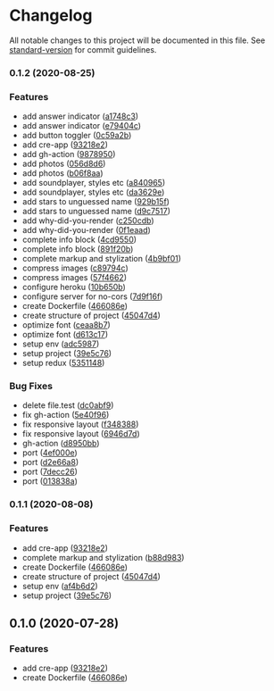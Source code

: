 # Changelog

All notable changes to this project will be documented in this file. See [standard-version](https://github.com/conventional-changelog/standard-version) for commit guidelines.

### 0.1.2 (2020-08-25)


### Features

* add answer indicator ([a1748c3](https://github.com/tensegrity666/songbird/commit/a1748c31ed9cccd81677ad9cd2f28ccf90f1dd15))
* add answer indicator ([e79404c](https://github.com/tensegrity666/songbird/commit/e79404c43464ad656e2f9d03588ef2796c8fb344))
* add button toggler ([0c59a2b](https://github.com/tensegrity666/songbird/commit/0c59a2be9500d9c2f159d8643c0b4cd4afca9544))
* add cre-app ([93218e2](https://github.com/tensegrity666/songbird/commit/93218e2cec8a9c0c23d75dd587b3fcef6e34514b))
* add gh-action ([9878950](https://github.com/tensegrity666/songbird/commit/9878950ba53f63a217993765c62f14f1fcb704ea))
* add photos ([056d8d6](https://github.com/tensegrity666/songbird/commit/056d8d6468f9c1c36238b81e448f46aac488a856))
* add photos ([b06f8aa](https://github.com/tensegrity666/songbird/commit/b06f8aace50b038e1d7cffcbd695f2af496c0a44))
* add soundplayer, styles etc ([a840965](https://github.com/tensegrity666/songbird/commit/a8409657dbb82b9d9b2c80179f6ff626c5a985ad))
* add soundplayer, styles etc ([da3629e](https://github.com/tensegrity666/songbird/commit/da3629e157a4feb93be9e189a09eca2a7d8f843a))
* add stars to unguessed name ([929b15f](https://github.com/tensegrity666/songbird/commit/929b15f5d5fb95ce67de21640100d016070995ed))
* add stars to unguessed name ([d9c7517](https://github.com/tensegrity666/songbird/commit/d9c7517ce24f9c8b45f042ed79a9021e2a7b7b38))
* add why-did-you-render ([c250cdb](https://github.com/tensegrity666/songbird/commit/c250cdb48bf725b1e6ed55aaa02b2357cd73e619))
* add why-did-you-render ([0f1eaad](https://github.com/tensegrity666/songbird/commit/0f1eaad6f445d123d84e1e9d87dac6643db4b7c4))
* complete info block ([4cd9550](https://github.com/tensegrity666/songbird/commit/4cd9550fe05a18a7951e9088f3d1d55af0145ba1))
* complete info block ([891f20b](https://github.com/tensegrity666/songbird/commit/891f20b1d001c5c9f6bdf1570846949bf795fb77))
* complete markup and stylization ([4b9bf01](https://github.com/tensegrity666/songbird/commit/4b9bf011c7dedb9491d16272851c9a31000f4628))
* compress images ([c89794c](https://github.com/tensegrity666/songbird/commit/c89794c271190b4939083fc4db49684252993235))
* compress images ([57f4662](https://github.com/tensegrity666/songbird/commit/57f4662e2deaad5a64073e46bc1e1caff1011744))
* configure heroku ([10b650b](https://github.com/tensegrity666/songbird/commit/10b650b5b369ed68e721d02444c177fd2fc09085))
* configure server for no-cors ([7d9f16f](https://github.com/tensegrity666/songbird/commit/7d9f16f80a0a9d7f256463d53b58095cc4760a50))
* create Dockerfile ([466086e](https://github.com/tensegrity666/songbird/commit/466086e33749768a41e864190a9d37f62e2e2c54))
* create structure of project ([45047d4](https://github.com/tensegrity666/songbird/commit/45047d4f65643579fe98774f956870cab1d98741))
* optimize font ([ceaa8b7](https://github.com/tensegrity666/songbird/commit/ceaa8b7c10ae24295d2214fc1e053303c49df9ca))
* optimize font ([d613c17](https://github.com/tensegrity666/songbird/commit/d613c17cfc0e239942683c2c74a44c35c6edf65f))
* setup env ([adc5987](https://github.com/tensegrity666/songbird/commit/adc5987cc64534b2b16954487acea55b19c90599))
* setup project ([39e5c76](https://github.com/tensegrity666/songbird/commit/39e5c7636959c2dd18ee3016829d7669f2d9cba5))
* setup redux ([5351148](https://github.com/tensegrity666/songbird/commit/535114885f143c473f2d648aeb48eb8ca325509e))


### Bug Fixes

* delete file.test ([dc0abf9](https://github.com/tensegrity666/songbird/commit/dc0abf96097b4e84c90c18d7d60ce1a91c30793b))
* fix gh-action ([5e40f96](https://github.com/tensegrity666/songbird/commit/5e40f9630b2f22420b803034c505b24211673002))
* fix responsive layout ([f348388](https://github.com/tensegrity666/songbird/commit/f3483887e4e111f0ec3950845e2a806e4e95dc11))
* fix responsive layout ([6946d7d](https://github.com/tensegrity666/songbird/commit/6946d7d159041406df7579e4f81911ac94808910))
* gh-action ([d8950bb](https://github.com/tensegrity666/songbird/commit/d8950bbfa16b29bf08d1f7c566d996a350d6ad64))
* port ([4ef000e](https://github.com/tensegrity666/songbird/commit/4ef000ec5dddc6853c2ad659d58fde80b16be456))
* port ([d2e66a8](https://github.com/tensegrity666/songbird/commit/d2e66a86365fb4ffddd51b10c25ba279598881b9))
* port ([7decc26](https://github.com/tensegrity666/songbird/commit/7decc26200d6462daa7f54da3739cf2c6ee77cec))
* port ([013838a](https://github.com/tensegrity666/songbird/commit/013838ae868cb9b6955c3adde2c2450b3e085eb8))

### 0.1.1 (2020-08-08)


### Features

* add cre-app ([93218e2](https://github.com/tensegrity666/songbird/commit/93218e2cec8a9c0c23d75dd587b3fcef6e34514b))
* complete markup and stylization ([b88d983](https://github.com/tensegrity666/songbird/commit/b88d9839fcaa5de8b2117dbdf43007b880a042d2))
* create Dockerfile ([466086e](https://github.com/tensegrity666/songbird/commit/466086e33749768a41e864190a9d37f62e2e2c54))
* create structure of project ([45047d4](https://github.com/tensegrity666/songbird/commit/45047d4f65643579fe98774f956870cab1d98741))
* setup env ([af4b6d2](https://github.com/tensegrity666/songbird/commit/af4b6d2acfb9fcae273709cdbcbfc46a3ff89042))
* setup project ([39e5c76](https://github.com/tensegrity666/songbird/commit/39e5c7636959c2dd18ee3016829d7669f2d9cba5))

## 0.1.0 (2020-07-28)


### Features

* add cre-app ([93218e2](https://github.com/tensegrity666/songbird/commit/93218e2cec8a9c0c23d75dd587b3fcef6e34514b))
* create Dockerfile ([466086e](https://github.com/tensegrity666/songbird/commit/466086e33749768a41e864190a9d37f62e2e2c54))
